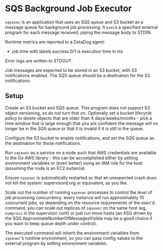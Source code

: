 # SQS Background Job Executor

`sqsexec` is an application that uses an SQS queue and S3 bucket as a message queue for background job processing. It `exec`s a specified external program for each message received, piping the message body to STDIN.

Runtime metrics are reported to a DataDog agent:
- job.time with labels success:0/1 is execution time in ms

Error logs are written to STDOUT.

Job messages are expected to be stored in an S3 bucket, with S3 notifications enabled. The SQS queue should be a destination for the S3 notifications.

## Setup

Create an S3 bucket and SQS queue. This program does not support S3 object versioning, so do not turn that on. Optionally set a bucket lifecycle policy to delete objects that are older than X days/weeks/months - pick a time window that is large enough that you are confident the message will no longer be in the SQS queue or that it is invalid if it is still in the queue.

Configure the S3 bucket to enable notifications, and set the SQS queue as the destination for those notifications.

Run `sqsexec` as a service on a node such that AWS credentials are available to the Go AWS library - this can be accomplished either by setting environment variables or (even better) using an IAM role for the host (assuming the node is an EC2 instance).

Ensure `sqsexec` is automatically restarted so that an unexpected crash does not kill the system: supervisord.org or equivalent, as you like.

Scale out the number of running `sqsexec` processes to control the level of job processing concurrency: every instance will run approximately 10 concurrent jobs, so depending on the resource requirements of the exec'd command, you can scale out replicas of `sqsexec` on the same host (eg, `numprocs` in the supervisor conf) or just run more hosts (an ASG driven by the SQS ApproximateNumberOfMessagesVisible may be a good choice if you want to keep queue depth under control).

The executed command will inherit the environment variables from `sqsexec`'s runtime environment, so you can pass config values to the external program by setting environment variables.
